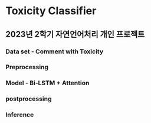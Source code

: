 # Toxicity Classifier
## 2023년 2학기 자연언어처리 개인 프로젝트

### Data set - Comment with Toxicity

### Preprocessing

### Model - Bi-LSTM + Attention

### postprocessing

### Inference

